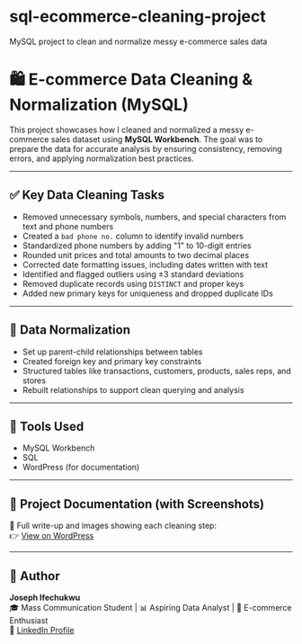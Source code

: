 # sql-ecommerce-cleaning-project
MySQL project to clean and normalize messy e-commerce sales data

# 🛍️ E-commerce Data Cleaning & Normalization (MySQL)

This project showcases how I cleaned and normalized a messy e-commerce sales dataset using **MySQL Workbench**. The goal was to prepare the data for accurate analysis by ensuring consistency, removing errors, and applying normalization best practices.

---

## ✅ Key Data Cleaning Tasks

- Removed unnecessary symbols, numbers, and special characters from text and phone numbers  
- Created a `bad phone no.` column to identify invalid numbers  
- Standardized phone numbers by adding "1" to 10-digit entries  
- Rounded unit prices and total amounts to two decimal places  
- Corrected date formatting issues, including dates written with text  
- Identified and flagged outliers using ±3 standard deviations  
- Removed duplicate records using `DISTINCT` and proper keys  
- Added new primary keys for uniqueness and dropped duplicate IDs

---

## 🔄 Data Normalization

- Set up parent-child relationships between tables  
- Created foreign key and primary key constraints  
- Structured tables like transactions, customers, products, sales reps, and stores  
- Rebuilt relationships to support clean querying and analysis

---

## 🧰 Tools Used

- MySQL Workbench  
- SQL  
- WordPress (for documentation)

---

## 📸 Project Documentation (with Screenshots)

📖 Full write-up and images showing each cleaning step:  
👉 [View on WordPress](https://josephifechukwu.wordpress.com/e-commerce-sales-data-cleaning-and-normalization-project/)

---

## 👤 Author

**Joseph Ifechukwu**  
🎓 Mass Communication Student | 📊 Aspiring Data Analyst | 🛒 E-commerce Enthusiast  
🔗 [LinkedIn Profile](https://www.linkedin.com/in/your-profile) <!-- Replace with your actual LinkedIn URL -->

